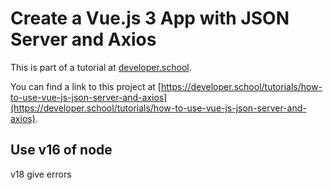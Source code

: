 # Create a Vue.js 3 App with JSON Server and Axios

This is part of a tutorial at [developer.school](https://developer.school/).

You can find a link to this project at [https://developer.school/tutorials/how-to-use-vue-js-json-server-and-axios](https://developer.school/tutorials/how-to-use-vue-js-json-server-and-axios).

## Use v16 of node

v18 give errors